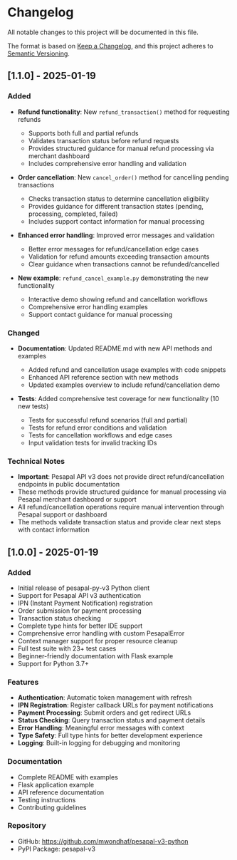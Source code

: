 # Changelog

All notable changes to this project will be documented in this file.

The format is based on [Keep a Changelog](https://keepachangelog.com/en/1.0.0/),
and this project adheres to [Semantic Versioning](https://semver.org/spec/v2.0.0.html).

## [1.1.0] - 2025-01-19

### Added
- **Refund functionality**: New `refund_transaction()` method for requesting refunds
  - Supports both full and partial refunds
  - Validates transaction status before refund requests
  - Provides structured guidance for manual refund processing via merchant dashboard
  - Includes comprehensive error handling and validation
  
- **Order cancellation**: New `cancel_order()` method for cancelling pending transactions
  - Checks transaction status to determine cancellation eligibility
  - Provides guidance for different transaction states (pending, processing, completed, failed)
  - Includes support contact information for manual processing
  
- **Enhanced error handling**: Improved error messages and validation
  - Better error messages for refund/cancellation edge cases
  - Validation for refund amounts exceeding transaction amounts
  - Clear guidance when transactions cannot be refunded/cancelled
  
- **New example**: `refund_cancel_example.py` demonstrating the new functionality
  - Interactive demo showing refund and cancellation workflows
  - Comprehensive error handling examples
  - Support contact guidance for manual processing

### Changed
- **Documentation**: Updated README.md with new API methods and examples
  - Added refund and cancellation usage examples with code snippets
  - Enhanced API reference section with new methods
  - Updated examples overview to include refund/cancellation demo
  
- **Tests**: Added comprehensive test coverage for new functionality (10 new tests)
  - Tests for successful refund scenarios (full and partial)
  - Tests for refund error conditions and validation
  - Tests for cancellation workflows and edge cases
  - Input validation tests for invalid tracking IDs

### Technical Notes
- **Important**: Pesapal API v3 does not provide direct refund/cancellation endpoints in public documentation
- These methods provide structured guidance for manual processing via Pesapal merchant dashboard or support
- All refund/cancellation operations require manual intervention through Pesapal support or dashboard
- The methods validate transaction status and provide clear next steps with contact information

## [1.0.0] - 2025-01-19

### Added
- Initial release of pesapal-py-v3 Python client
- Support for Pesapal API v3 authentication
- IPN (Instant Payment Notification) registration
- Order submission for payment processing
- Transaction status checking
- Complete type hints for better IDE support
- Comprehensive error handling with custom PesapalError
- Context manager support for proper resource cleanup
- Full test suite with 23+ test cases
- Beginner-friendly documentation with Flask example
- Support for Python 3.7+

### Features
- **Authentication**: Automatic token management with refresh
- **IPN Registration**: Register callback URLs for payment notifications
- **Payment Processing**: Submit orders and get redirect URLs
- **Status Checking**: Query transaction status and payment details
- **Error Handling**: Meaningful error messages with context
- **Type Safety**: Full type hints for better development experience
- **Logging**: Built-in logging for debugging and monitoring

### Documentation
- Complete README with examples
- Flask application example
- API reference documentation
- Testing instructions
- Contributing guidelines

### Repository
- GitHub: https://github.com/mwondhaf/pesapal-v3-python
- PyPI Package: pesapal-v3
